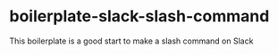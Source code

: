 # boilerplate-slack-slash-command
This boilerplate is a good start to make a slash command on Slack
